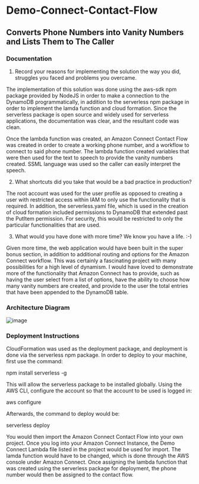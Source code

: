 # Demo-Connect-Contact-Flow
## Converts Phone Numbers into Vanity Numbers and Lists Them to The Caller

### Documentation
1.	Record your reasons for implementing the solution the way you did, struggles you faced and problems you overcame.
 
The implementation of this solution was done using the aws-sdk npm package provided by NodeJS in order to make a connection to the DynamoDB programmatically, in addition to the serverless npm package in order to implement the lamda function and cloud formation. Since the serverless package is open source and widely used for serverless applications, the documentation was clear, and the resultant code was clean.
 
Once the lambda function was created, an Amazon Connect Contact Flow was created in order to create a working phone number, and a workflow to connect to said phone number. The lambda function created variables that were then used for the text to speech to provide the vanity numbers created. SSML language was used so the caller can easily interpret the speech.

2.	What shortcuts did you take that would be a bad practice in production?
 
The root account was used for the user profile as opposed to creating a user with restricted access within IAM to only use the functionality that is required. In addition, the serverless.yaml file, which is used in the creation of cloud formation included permissions to DynamoDB that extended past the PutItem permission. For security, this would be restricted to only the particular functionalities that are used.

3.	What would you have done with more time? We know you have a life. :-)
 
Given more time, the web application would have been built in the super bonus section, in addition to additional routing  and options for the Amazon Connect workflow. This was certainly a fascinating project with many possibilities for a high level of dynamism. I would have loved to demonstrate more of the functionality that Amazon Connect has to provide, such as having the user select from a list of options, have the ability to choose how many vanity numbers are created, and provide to the user the total entries that have been appended to the DynamoDB table.

### Architecture Diagram
![image](https://user-images.githubusercontent.com/23618084/115039883-dc1f6b00-9e9e-11eb-843f-de76e79cb771.png)


### Deployment Instructions

CloudFormation was used as the deployment package, and deployment is done via the serverless npm package. In order to deploy to your machine, first use the command:
 
npm install serverless -g
 
This will allow the serverless package to be installed globally. Using the AWS CLI, configure the account so that the account to be used is logged in:
 
aws configure
 
Afterwards, the command to deploy would be:
 
serverless deploy
 
You would then import the Amazon Connect Contact Flow into your own project. Once you log into your Amazon Connect Instance, the Demo Connect Lambda file listed in the project would be used for import. The lamda function would have to be changed, which is done through the AWS console under Amazon Connect. Once assigning the lambda function that was created using the serverless package for deployment, the phone number would then be assigned to the contact flow.
